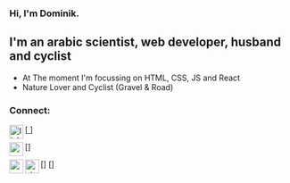 ### Hi, I'm Dominik.

## I'm an arabic scientist, web developer, husband and cyclist
- At The moment I'm focussing on HTML, CSS, JS and React
- Nature Lover and Cyclist (Gravel & Road)

### Connect:
[<a href="https://www.linkedin.com/in/dominikoesterle/" target="_blank" alt="linkedin-account"> <img align="left" alt="linkedin-account" width="25px" src="https://cdn.jsdelivr.net/npm/simple-icons@3.13.0/icons/linkedin.svg" /> </a>]

[<a href="https://www.codewars.com/users/Dmnk28" target="_blank"><img align="left" alt="codewars-account" width="25px" src="https://cdn.jsdelivr.net/npm/simple-icons@3.13.0/icons/codewars.svg"/></a>]

[<a href="https://uni-jena.academia.edu/DominikOesterle" target="_blank"><img align="left" alt="academia-account" width="25px" src="https://cdn.jsdelivr.net/npm/simple-icons@3.13.0/icons/academia.svg"/></a>]
[<a href="https://www.strava.com/athletes/31359572" target="_blank"><img align="left" alt="strava-account" width="25px" src="https://cdn.jsdelivr.net/npm/simple-icons@3.13.0/icons/strava.svg"/></a>]